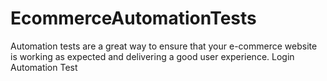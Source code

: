 # EcommerceAutomationTests
Automation tests are a great way to ensure that your e-commerce website is working as expected and delivering a good user experience.
Login Automation Test
